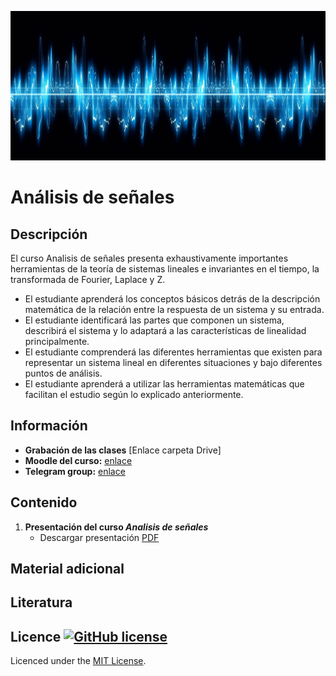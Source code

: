 [![banner](/_assets/pics/bannerLST.png)](https://github.com/marcoteran/signalanalysis_public)
# Análisis de señales

## Descripción

El curso Analisis de señales presenta exhaustivamente importantes herramientas de la teoría de sistemas lineales e invariantes en el tiempo, la transformada de Fourier, Laplace y Z.
* El estudiante aprenderá los conceptos básicos detrás de la descripción matemática de la relación entre la respuesta de un sistema y su entrada.
* El estudiante identificará las partes que componen un sistema, describirá el sistema y lo adaptará a las características de linealidad principalmente.
* El estudiante comprenderá las diferentes herramientas que existen para representar un sistema lineal en diferentes situaciones y bajo diferentes puntos de análisis.
* El estudiante aprenderá a utilizar las herramientas matemáticas que facilitan el estudio según lo explicado anteriormente.


## Información
* **Grabación de las clases** [Enlace carpeta Drive]
* **Moodle del curso:** [enlace](https://virtual.usergioarboleda.edu.co/course/view.php?id=3574)
* **Telegram group:** [enlace](https://t.me/joinchat/HjGfqexfenb9sAJB)

## Contenido

1. **Presentación del curso *Analisis de señales***
	* Descargar presentación [PDF](https://github.com/marcoteran/signalanalysis_public/raw/master/lectures/00_signalanalysis_syllabus.pdf) 
	

## Material adicional



## Literatura



## Licence [![GitHub license](https://img.shields.io/github/license/marcoteran/deeplearningmodule.svg)](https://github.com/marcoteran/deeplearningmodule/blob/master/LICENSE)

Licenced under the [MIT License](https://github.com/MinorMole/RcloneLab/blob/master/LICENSE).